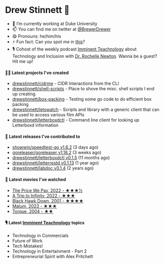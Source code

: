 
# Drew Stinnett 👋

- 🔭 I’m currently working at Duke University
- 📫 You can find me on twitter at [@BrewerDrewer](https://twitter.com/BrewerDrewer)
- 😄 Pronouns: he/him/his
- ⚡ Fun fact: Can you spot me in [this](https://www.youtube.com/watch?v=oL9WnB0qHBA)?
- 🎙 Cohost of the weekly podcast [Imminent Teachnology](https://podcast.imminentteachnology.com/) about Technology and Inclusion with [Dr. Rochelle Newton](https://www.linkedin.com/in/drrochellenewton/). Wanna be a guest? Hit me up!

#### 👨‍💻 Latest projects I've created
- [drewstinnett/cidrme](https://github.com/drewstinnett/cidrme) - CIDR Interactions from the CLI
- [drewstinnett/shell-scripts](https://github.com/drewstinnett/shell-scripts) - Place to shove the misc. shell scripts I end up creating
- [drewstinnett/box-packing](https://github.com/drewstinnett/box-packing) - Testing some go code to do efficient box packing
- [drewstinnett/letswatch](https://github.com/drewstinnett/letswatch) - Scripts and library with a generic client that can be used to access various film APIs
- [drewstinnett/letterboxdctl](https://github.com/drewstinnett/letterboxdctl) - Command line client for looking up Letterboxd information

#### 🚀 Latest releases I've contributed to
- [showwin/speedtest-go v1.6.2](https://github.com/showwin/speedtest-go/releases/tag/v1.6.2) (3 days ago)
- [goreleaser/goreleaser v1.18.2](https://github.com/goreleaser/goreleaser/releases/tag/v1.18.2) (3 weeks ago)
- [drewstinnett/letterboxdctl v0.1.5](https://github.com/drewstinnett/letterboxdctl/releases/tag/v0.1.5) (11 months ago)
- [drewstinnett/letterrestd v0.1.13](https://github.com/drewstinnett/letterrestd/releases/tag/v0.1.13) (1 year ago)
- [drewstinnett/labdoc v0.1.4](https://github.com/drewstinnett/labdoc/releases/tag/v0.1.4) (2 years ago)

#### 🍿 Latest movies I've watched
- [The Price We Pay, 2022 - ★★★½](https://letterboxd.com/mondodrew/film/the-price-we-pay-2022/)
- [A Trip to Infinity, 2022 - ★★★](https://letterboxd.com/mondodrew/film/a-trip-to-infinity/)
- [Black Hawk Down, 2001 - ★★★★](https://letterboxd.com/mondodrew/film/black-hawk-down/)
- [Malum, 2023 - ★★★](https://letterboxd.com/mondodrew/film/malum-2023/)
- [Torque, 2004 - ★★](https://letterboxd.com/mondodrew/film/torque/)

#### 🎙 Latest [Imminent Teachnology](https://podcast.imminentteachnology.com/) topics
- Technology in Commercials
- Future of Work
- Tech Mistakes!
- Technology in Entertainment - Part 2
- Entrepreneurial Spirit with Alex Pritchett
